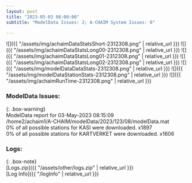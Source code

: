 ```yaml
---
layout: post
title: "2023-05-03 08:00:00"
subtitle: "ModelData Issues: 2; A-CHAIM System Issues: 0"

---
```


![]({{ "/assets/img/achaimDataStatsShort-2312308.png" | relative_url }})
![]({{ "/assets/img/achaimDataStatsLong00-2312308.png" | relative_url }})
![]({{ "/assets/img/achaimDataStatsLong01-2312308.png" | relative_url }})
![]({{ "/assets/img/achaimDataStatsLong02-2312308.png" | relative_url }})
![]({{ "/assets/img/modelDataDataStats-2312308.png" | relative_url }})
![]({{ "/assets/img/modelDataStationStats-2312308.png" | relative_url }})
![]({{ "/assets/img/achaimRunTime-2312308.png" | relative_url }})


### ModelData Issues:  
  
{: .box-warning}  
 ModelData report for 03-May-2023 08:15:09   
 /home2/achaim1/A-CHAIM/modelData/2023/123/08/modelData.mat   
 0% of all possible stations for KASI were downloaded. x1897   
 0% of all possible stations for KARTVERKET were downloaded. x1606   
  


### Logs:  
  
{: .box-note}  
[Logs.zip]({{ "/assets/other/logs.zip" | relative_url }})  
[Log Info]({{ "/logInfo" | relative_url }})  
